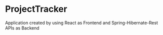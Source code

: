 # ProjectTracker
Application created by using React as Frontend and Spring-Hibernate-Rest APIs as Backend

